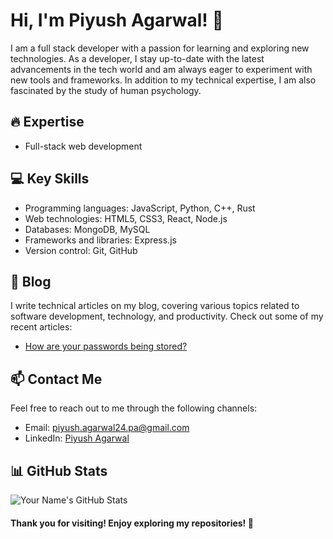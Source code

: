 <!-- Your Name -->
# Hi, I'm Piyush Agarwal! 👋

<!-- Your Introduction -->
I am a full stack developer with a passion for learning and exploring new technologies. As a developer, I stay up-to-date with the latest advancements in the tech world and am always eager to experiment with new tools and frameworks. In addition to my technical expertise, I am also fascinated by the study of human psychology.

<!-- Your Areas of Expertise -->
## 🔥 Expertise

- Full-stack web development

<!-- Your Key Skills -->
## 💻 Key Skills

- Programming languages: JavaScript, Python, C++, Rust
- Web technologies: HTML5, CSS3, React, Node.js
- Databases: MongoDB, MySQL
- Frameworks and libraries: Express.js
- Version control: Git, GitHub

<!-- Your Blog -->
## 📝 Blog

I write technical articles on my blog, covering various topics related to software development, technology, and productivity. Check out some of my recent articles:

- [How are your passwords being stored?]([link-to-article-1](https://medium.com/@piyush.agarwal24.pa/how-are-your-passwords-being-stored-fcceefc16570))

<!-- Your Contact Information -->
## 📫 Contact Me

Feel free to reach out to me through the following channels:

- Email: piyush.agarwal24.pa@gmail.com
- LinkedIn: [Piyush Agarwal](https://www.linkedin.com/in/piyush-agarwal-4abab2221/)

<!-- Your Stats -->
## 📊 GitHub Stats

![Your Name's GitHub Stats](https://github-readme-stats.vercel.app/api?username=piyushhagarwal&show_icons=true&theme=radical)


<!-- Footer -->
#### Thank you for visiting! Enjoy exploring my repositories! 🚀
